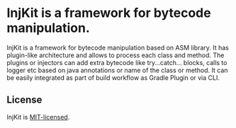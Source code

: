 # InjKit is a framework for bytecode manipulation.

InjKit is a framework for bytecode manipulation based on ASM library.
It has plugin-like architecture and allows to process each class and method.
The plugins or injectors can add extra bytecode like try...catch... blocks, calls to logger etc
based on java annotations or name of the class or method.
It can be easily integrated as part of build workflow as Gradle Plugin or via CLI.

## License
InjKit is [MIT-licensed](https://github.com/facebookincubator/InjKit/blob/master/LICENSE).
